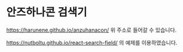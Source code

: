 # 안즈하나콘 검색기

https://harunene.github.io/anzuhanacon/
위 주소로 들어갈 수 있습니다.


https://nutboltu.github.io/react-search-field/ 의 예제를 이용하였습니다.

